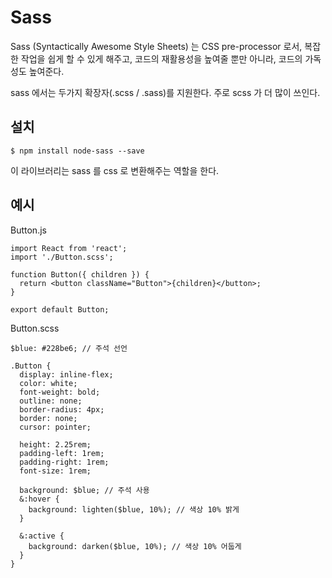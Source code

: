 # Sass

Sass (Syntactically Awesome Style Sheets) 는 CSS pre-processor 로서, 복잡한 작업을 쉽게 할 수 있게 해주고, 코드의 재활용성을 높여줄 뿐만 아니라, 코드의 가독성도 높여준다.

sass 에서는 두가지 확장자(.scss / .sass)를 지원한다. 주로 scss 가 더 많이 쓰인다.

## 설치

```
$ npm install node-sass --save
```

이 라이브러리는 sass 를 css 로 변환해주는 역할을 한다.

## 예시

Button.js

```
import React from 'react';
import './Button.scss';

function Button({ children }) {
  return <button className="Button">{children}</button>;
}

export default Button;
```

Button.scss

```
$blue: #228be6; // 주석 선언

.Button {
  display: inline-flex;
  color: white;
  font-weight: bold;
  outline: none;
  border-radius: 4px;
  border: none;
  cursor: pointer;

  height: 2.25rem;
  padding-left: 1rem;
  padding-right: 1rem;
  font-size: 1rem;

  background: $blue; // 주석 사용
  &:hover {
    background: lighten($blue, 10%); // 색상 10% 밝게
  }

  &:active {
    background: darken($blue, 10%); // 색상 10% 어둡게
  }
}
```